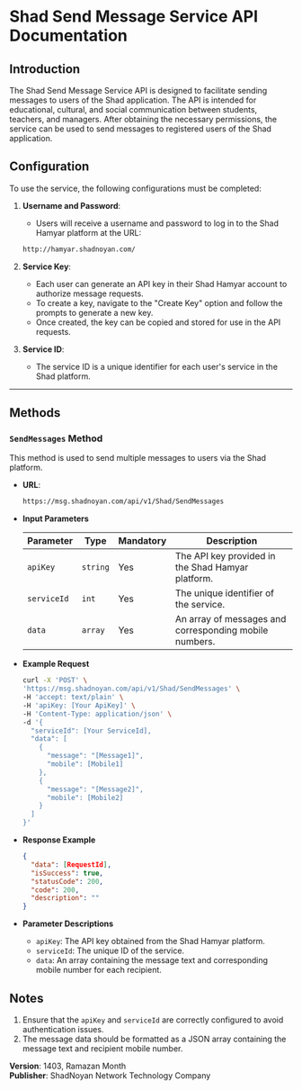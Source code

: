 # Shad Send Message Service API Documentation

## Introduction

The Shad Send Message Service API is designed to facilitate sending messages to users of the Shad application. The API is intended for educational, cultural, and social communication between students, teachers, and managers. After obtaining the necessary permissions, the service can be used to send messages to registered users of the Shad application.

## Configuration

To use the service, the following configurations must be completed:

1. **Username and Password**:
   - Users will receive a username and password to log in to the Shad Hamyar platform at the URL:
   ```bash
   http://hamyar.shadnoyan.com/
   ```
   
2. **Service Key**:
   - Each user can generate an API key in their Shad Hamyar account to authorize message requests.
   - To create a key, navigate to the "Create Key" option and follow the prompts to generate a new key. 
   - Once created, the key can be copied and stored for use in the API requests.
   
3. **Service ID**:
   - The service ID is a unique identifier for each user's service in the Shad platform.

---

## Methods

### `SendMessages` Method

This method is used to send multiple messages to users via the Shad platform.

- **URL**:
  ```bash
  https://msg.shadnoyan.com/api/v1/Shad/SendMessages
  ```

- **Input Parameters**

  | **Parameter**       | **Type**     | **Mandatory** | **Description**                                      |
  |---------------------|--------------|---------------|------------------------------------------------------|
  | `apiKey`            | `string`     | Yes           | The API key provided in the Shad Hamyar platform.     |
  | `serviceId`         | `int`        | Yes           | The unique identifier of the service.                 |
  | `data`              | `array`      | Yes           | An array of messages and corresponding mobile numbers.|

- **Example Request**

  ```bash
  curl -X 'POST' \
  'https://msg.shadnoyan.com/api/v1/Shad/SendMessages' \
  -H 'accept: text/plain' \
  -H 'apiKey: [Your ApiKey]' \
  -H 'Content-Type: application/json' \
  -d '{
    "serviceId": [Your ServiceId],
    "data": [
      {
        "message": "[Message1]",
        "mobile": [Mobile1]
      },
      {
        "message": "[Message2]",
        "mobile": [Mobile2]
      }
    ]
  }'
  ```

- **Response Example**

  ```json
  {
    "data": [RequestId],
    "isSuccess": true,
    "statusCode": 200,
    "code": 200,
    "description": ""
  }
  ```

- **Parameter Descriptions**

  - `apiKey`: The API key obtained from the Shad Hamyar platform.
  - `serviceId`: The unique ID of the service.
  - `data`: An array containing the message text and corresponding mobile number for each recipient.


## Notes

1. Ensure that the `apiKey` and `serviceId` are correctly configured to avoid authentication issues.
2. The message data should be formatted as a JSON array containing the message text and recipient mobile number.

**Version**: 1403, Ramazan Month  
**Publisher**: ShadNoyan Network Technology Company
